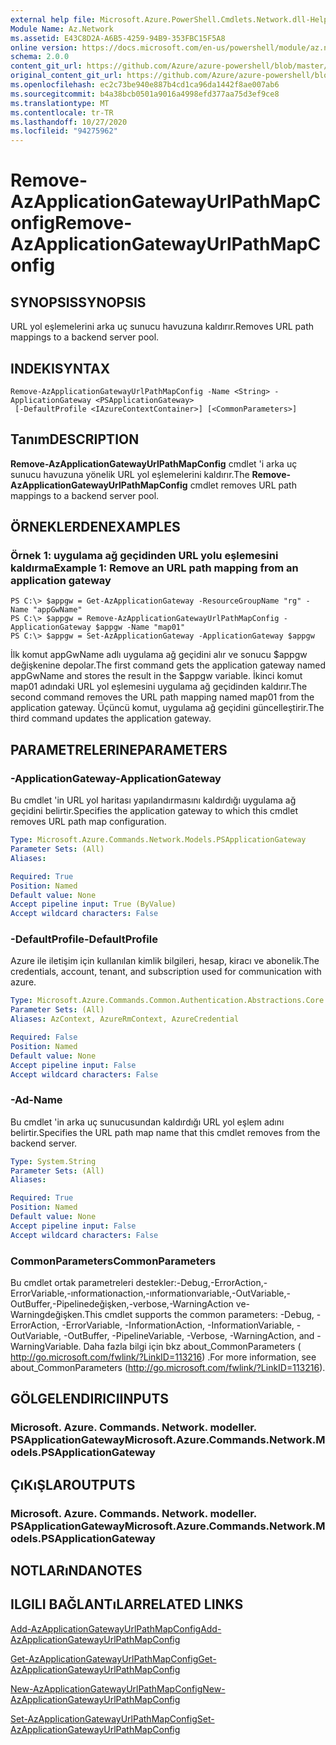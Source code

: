 ```yaml
---
external help file: Microsoft.Azure.PowerShell.Cmdlets.Network.dll-Help.xml
Module Name: Az.Network
ms.assetid: E43C8D2A-A6B5-4259-94B9-353FBC15F5A8
online version: https://docs.microsoft.com/en-us/powershell/module/az.network/remove-azapplicationgatewayurlpathmapconfig
schema: 2.0.0
content_git_url: https://github.com/Azure/azure-powershell/blob/master/src/Network/Network/help/Remove-AzApplicationGatewayUrlPathMapConfig.md
original_content_git_url: https://github.com/Azure/azure-powershell/blob/master/src/Network/Network/help/Remove-AzApplicationGatewayUrlPathMapConfig.md
ms.openlocfilehash: ec2c73be940e887b4cd1ca96da1442f8ae007ab6
ms.sourcegitcommit: b4a38bcb0501a9016a4998efd377aa75d3ef9ce8
ms.translationtype: MT
ms.contentlocale: tr-TR
ms.lasthandoff: 10/27/2020
ms.locfileid: "94275962"
---
```

# <span data-ttu-id="dce2f-101">Remove-AzApplicationGatewayUrlPathMapConfig</span><span class="sxs-lookup"><span data-stu-id="dce2f-101">Remove-AzApplicationGatewayUrlPathMapConfig</span></span>

## <span data-ttu-id="dce2f-102">SYNOPSIS</span><span class="sxs-lookup"><span data-stu-id="dce2f-102">SYNOPSIS</span></span>
<span data-ttu-id="dce2f-103">URL yol eşlemelerini arka uç sunucu havuzuna kaldırır.</span><span class="sxs-lookup"><span data-stu-id="dce2f-103">Removes URL path mappings to a backend server pool.</span></span>

## <span data-ttu-id="dce2f-104">INDEKI</span><span class="sxs-lookup"><span data-stu-id="dce2f-104">SYNTAX</span></span>

```
Remove-AzApplicationGatewayUrlPathMapConfig -Name <String> -ApplicationGateway <PSApplicationGateway>
 [-DefaultProfile <IAzureContextContainer>] [<CommonParameters>]
```

## <span data-ttu-id="dce2f-105">Tanım</span><span class="sxs-lookup"><span data-stu-id="dce2f-105">DESCRIPTION</span></span>
<span data-ttu-id="dce2f-106">**Remove-AzApplicationGatewayUrlPathMapConfig** cmdlet 'i arka uç sunucu havuzuna yönelik URL yol eşlemelerini kaldırır.</span><span class="sxs-lookup"><span data-stu-id="dce2f-106">The **Remove-AzApplicationGatewayUrlPathMapConfig** cmdlet removes URL path mappings to a backend server pool.</span></span>

## <span data-ttu-id="dce2f-107">ÖRNEKLERDEN</span><span class="sxs-lookup"><span data-stu-id="dce2f-107">EXAMPLES</span></span>

### <span data-ttu-id="dce2f-108">Örnek 1: uygulama ağ geçidinden URL yolu eşlemesini kaldırma</span><span class="sxs-lookup"><span data-stu-id="dce2f-108">Example 1: Remove an URL path mapping from an application gateway</span></span>
```
PS C:\> $appgw = Get-AzApplicationGateway -ResourceGroupName "rg" -Name "appGwName"
PS C:\> $appgw = Remove-AzApplicationGatewayUrlPathMapConfig -ApplicationGateway $appgw -Name "map01"
PS C:\> $appgw = Set-AzApplicationGateway -ApplicationGateway $appgw
```

<span data-ttu-id="dce2f-109">İlk komut appGwName adlı uygulama ağ geçidini alır ve sonucu $appgw değişkenine depolar.</span><span class="sxs-lookup"><span data-stu-id="dce2f-109">The first command gets the application gateway named appGwName and stores the result in the $appgw variable.</span></span>
<span data-ttu-id="dce2f-110">İkinci komut map01 adındaki URL yol eşlemesini uygulama ağ geçidinden kaldırır.</span><span class="sxs-lookup"><span data-stu-id="dce2f-110">The second command removes the URL path mapping named map01 from the application gateway.</span></span>
<span data-ttu-id="dce2f-111">Üçüncü komut, uygulama ağ geçidini güncelleştirir.</span><span class="sxs-lookup"><span data-stu-id="dce2f-111">The third command updates the application gateway.</span></span>

## <span data-ttu-id="dce2f-112">PARAMETRELERINE</span><span class="sxs-lookup"><span data-stu-id="dce2f-112">PARAMETERS</span></span>

### <span data-ttu-id="dce2f-113">-ApplicationGateway</span><span class="sxs-lookup"><span data-stu-id="dce2f-113">-ApplicationGateway</span></span>
<span data-ttu-id="dce2f-114">Bu cmdlet 'in URL yol haritası yapılandırmasını kaldırdığı uygulama ağ geçidini belirtir.</span><span class="sxs-lookup"><span data-stu-id="dce2f-114">Specifies the application gateway to which this cmdlet removes URL path map configuration.</span></span>

```yaml
Type: Microsoft.Azure.Commands.Network.Models.PSApplicationGateway
Parameter Sets: (All)
Aliases:

Required: True
Position: Named
Default value: None
Accept pipeline input: True (ByValue)
Accept wildcard characters: False
```

### <span data-ttu-id="dce2f-115">-DefaultProfile</span><span class="sxs-lookup"><span data-stu-id="dce2f-115">-DefaultProfile</span></span>
<span data-ttu-id="dce2f-116">Azure ile iletişim için kullanılan kimlik bilgileri, hesap, kiracı ve abonelik.</span><span class="sxs-lookup"><span data-stu-id="dce2f-116">The credentials, account, tenant, and subscription used for communication with azure.</span></span>

```yaml
Type: Microsoft.Azure.Commands.Common.Authentication.Abstractions.Core.IAzureContextContainer
Parameter Sets: (All)
Aliases: AzContext, AzureRmContext, AzureCredential

Required: False
Position: Named
Default value: None
Accept pipeline input: False
Accept wildcard characters: False
```

### <span data-ttu-id="dce2f-117">-Ad</span><span class="sxs-lookup"><span data-stu-id="dce2f-117">-Name</span></span>
<span data-ttu-id="dce2f-118">Bu cmdlet 'in arka uç sunucusundan kaldırdığı URL yol eşlem adını belirtir.</span><span class="sxs-lookup"><span data-stu-id="dce2f-118">Specifies the URL path map name that this cmdlet removes from the backend server.</span></span>

```yaml
Type: System.String
Parameter Sets: (All)
Aliases:

Required: True
Position: Named
Default value: None
Accept pipeline input: False
Accept wildcard characters: False
```

### <span data-ttu-id="dce2f-119">CommonParameters</span><span class="sxs-lookup"><span data-stu-id="dce2f-119">CommonParameters</span></span>
<span data-ttu-id="dce2f-120">Bu cmdlet ortak parametreleri destekler:-Debug,-ErrorAction,-ErrorVariable,-ınformationaction,-ınformationvariable,-OutVariable,-OutBuffer,-Pipelinedeğişken,-verbose,-WarningAction ve-Warningdeğişken.</span><span class="sxs-lookup"><span data-stu-id="dce2f-120">This cmdlet supports the common parameters: -Debug, -ErrorAction, -ErrorVariable, -InformationAction, -InformationVariable, -OutVariable, -OutBuffer, -PipelineVariable, -Verbose, -WarningAction, and -WarningVariable.</span></span> <span data-ttu-id="dce2f-121">Daha fazla bilgi için bkz about_CommonParameters ( http://go.microsoft.com/fwlink/?LinkID=113216) .</span><span class="sxs-lookup"><span data-stu-id="dce2f-121">For more information, see about_CommonParameters (http://go.microsoft.com/fwlink/?LinkID=113216).</span></span>

## <span data-ttu-id="dce2f-122">GÖLGELENDIRICI</span><span class="sxs-lookup"><span data-stu-id="dce2f-122">INPUTS</span></span>

### <span data-ttu-id="dce2f-123">Microsoft. Azure. Commands. Network. modeller. PSApplicationGateway</span><span class="sxs-lookup"><span data-stu-id="dce2f-123">Microsoft.Azure.Commands.Network.Models.PSApplicationGateway</span></span>

## <span data-ttu-id="dce2f-124">ÇıKıŞLAR</span><span class="sxs-lookup"><span data-stu-id="dce2f-124">OUTPUTS</span></span>

### <span data-ttu-id="dce2f-125">Microsoft. Azure. Commands. Network. modeller. PSApplicationGateway</span><span class="sxs-lookup"><span data-stu-id="dce2f-125">Microsoft.Azure.Commands.Network.Models.PSApplicationGateway</span></span>

## <span data-ttu-id="dce2f-126">NOTLARıNDA</span><span class="sxs-lookup"><span data-stu-id="dce2f-126">NOTES</span></span>

## <span data-ttu-id="dce2f-127">ILGILI BAĞLANTıLAR</span><span class="sxs-lookup"><span data-stu-id="dce2f-127">RELATED LINKS</span></span>

[<span data-ttu-id="dce2f-128">Add-AzApplicationGatewayUrlPathMapConfig</span><span class="sxs-lookup"><span data-stu-id="dce2f-128">Add-AzApplicationGatewayUrlPathMapConfig</span></span>](./Add-AzApplicationGatewayUrlPathMapConfig.md)

[<span data-ttu-id="dce2f-129">Get-AzApplicationGatewayUrlPathMapConfig</span><span class="sxs-lookup"><span data-stu-id="dce2f-129">Get-AzApplicationGatewayUrlPathMapConfig</span></span>](./Get-AzApplicationGatewayUrlPathMapConfig.md)

[<span data-ttu-id="dce2f-130">New-AzApplicationGatewayUrlPathMapConfig</span><span class="sxs-lookup"><span data-stu-id="dce2f-130">New-AzApplicationGatewayUrlPathMapConfig</span></span>](./New-AzApplicationGatewayUrlPathMapConfig.md)

[<span data-ttu-id="dce2f-131">Set-AzApplicationGatewayUrlPathMapConfig</span><span class="sxs-lookup"><span data-stu-id="dce2f-131">Set-AzApplicationGatewayUrlPathMapConfig</span></span>](./Set-AzApplicationGatewayUrlPathMapConfig.md)


